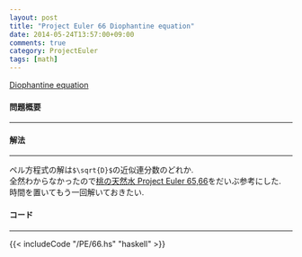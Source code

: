 ```yaml
---
layout: post
title: "Project Euler 66 Diophantine equation"
date: 2014-05-24T13:57:00+09:00
comments: true
category: ProjectEuler
tags: [math]
---
```


[Diophantine equation](http://projecteuler.net/problem=66)

#### 問題概要

****

#### 解法

****

ペル方程式の解は`$\sqrt{D}$`の近似連分数のどれか.  
全然わからなかったので<a href="http://d.hatena.ne.jp/inamori/20100227/p1" target="_blank">桃の天然水 Project Euler 65,66</a>をだいぶ参考にした.  
時間を置いてもう一回解いておきたい.  

#### コード

****

{{< includeCode "/PE/66.hs" "haskell" >}}
